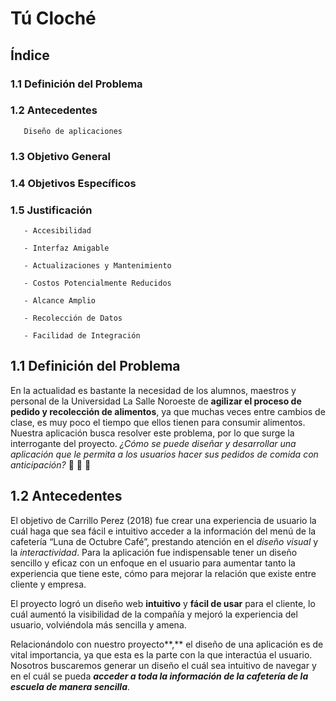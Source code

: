 # **Tú Cloché**

## **Índice**

### **1.1 Definición del Problema**

### **1.2 Antecedentes**

       Diseño de aplicaciones

### **1.3 Objetivo General**

### **1.4 Objetivos Específicos**

### **1.5 Justificación**

       - Accesibilidad

       - Interfaz Amigable

       - Actualizaciones y Mantenimiento
       
       - Costos Potencialmente Reducidos
       
       - Alcance Amplio
       
       - Recolección de Datos
       
       - Facilidad de Integración



## **1.1 Definición del Problema**

En la actualidad es bastante la necesidad de los alumnos, maestros y personal de la Universidad La Salle Noroeste de **agilizar el proceso de pedido y recolección de alimentos**, ya que muchas veces entre cambios de clase, es muy poco el tiempo que ellos tienen para consumir alimentos. Nuestra aplicación busca resolver este problema, por lo que surge la interrogante del proyecto. _¿Cómo se puede diseñar y desarrollar una aplicación que le permita a los usuarios hacer sus pedidos de comida con anticipación?_ :hamburger: :pizza: :egg:



## **1.2 Antecedentes**

El objetivo de Carrillo Perez (2018) fue crear una experiencia de usuario la cuál haga que sea fácil e intuitivo acceder a la información del menú de la cafetería “Luna de Octubre Café”, prestando atención en el _diseño visual_ y la _interactividad_. Para la aplicación fue indispensable tener un diseño sencillo y eficaz con un enfoque en el usuario para aumentar tanto la experiencia que tiene este, cómo para mejorar la relación que existe entre cliente y empresa. 

El proyecto logró un diseño web **intuitivo** y **fácil de usar** para el cliente, lo cuál aumentó la visibilidad de la compañía y mejoró la experiencia del usuario, volviéndola más sencilla y amena. 

Relacionándolo con nuestro proyecto**,** el diseño de una aplicación es de vital importancia, ya que esta es la parte con la que interactúa el usuario. Nosotros buscaremos generar un diseño el cuál sea intuitivo de navegar y en el cuál se pueda _**acceder a toda la información de la cafetería de la escuela de manera sencilla**_.
